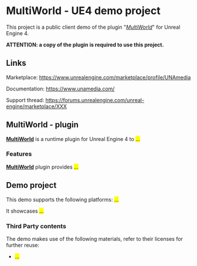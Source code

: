 # MultiWorld - UE4 demo project

This project is a public client demo of the plugin "*[MultiWorld](https://www.unrealengine.com/marketplace/profile/UNAmedia)*" for Unreal Engine 4.

**ATTENTION: a copy of the plugin is required to use this project.**

## Links

Marketplace: <https://www.unrealengine.com/marketplace/profile/UNAmedia>

Documentation: <https://www.unamedia.com/>

Support thread: <https://forums.unrealengine.com/unreal-engine/marketplace/XXX>

## MultiWorld - plugin

**[MultiWorld](https://www.unrealengine.com/marketplace/profile/UNAmedia)** is a runtime plugin for Unreal Engine 4 to <span style="background-color:yellow">...</span>

### Features

**[MultiWorld](https://www.unrealengine.com/marketplace/profile/UNAmedia)** plugin provides <span style="background-color:yellow">...</span>

## Demo project

This demo supports the following platforms: <span style="background-color:yellow">...</span>

It showcases <span style="background-color:yellow">...</span>

### Third Party contents

The demo makes use of the following materials, refer to their licenses for further reuse:

- <span style="background-color:yellow">...</span>
